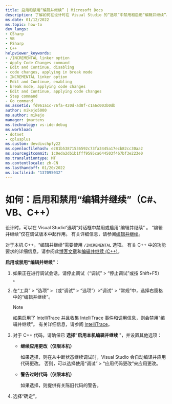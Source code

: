 ```yaml
---
title: 启用和禁用“编辑并继续” | Microsoft Docs
description: 了解如何在设计时在 Visual Studio 的“选项”中禁用和启用“编辑并继续”。 “编辑并继续”仅在调试版本中起作用。
ms.date: 01/12/2022
ms.topic: how-to
dev_langs:
- CSharp
- VB
- FSharp
- C++
helpviewer_keywords:
- /INCREMENTAL linker option
- Apply Code Changes command
- Edit and Continue, disabling
- code changes, applying in break mode
- INCREMENTAL linker option
- Edit and Continue, enabling
- break mode, applying code changes
- Edit and Continue, applying code changes
- Step command
- Go command
ms.assetid: fd961a1c-76fa-420d-ad8f-c1a6c003b0db
author: mikejo5000
ms.author: mikejo
manager: jmartens
ms.technology: vs-ide-debug
ms.workload:
- dotnet
- cplusplus
ms.custom: devdivchpfy22
ms.openlocfilehash: e281b53871536592c73fa3445a17ecb82cc30aa2
ms.sourcegitcommit: 1c0eda2db1b1fff9595ca644503f467bf3e223e0
ms.translationtype: MT
ms.contentlocale: zh-CN
ms.lasthandoff: 01/20/2022
ms.locfileid: "137095032"
---
```

# <a name="how-to-enable-and-disable-edit-and-continue-c-vb-c"></a>如何：启用和禁用“编辑并继续”（C#、VB、C++）

设计时，可以在 Visual Studio“选项”对话框中禁用或启用“编辑并继续” 。 “编辑并继续”仅在调试版本中起作用。 有关详细信息，请参阅[编辑并继续](../debugger/edit-and-continue.md)。

对于本机 C++，“编辑并继续”需要使用 `/INCREMENTAL` 选项。 有关 C++ 中的功能要求的详细信息，请参阅此[博客文章](https://devblogs.microsoft.com/cppblog/c-edit-and-continue-in-visual-studio-2015-update-3/)和[编辑并继续 (C++)](../debugger/edit-and-continue-visual-cpp.md)。

**启用或禁用“编辑并继续”：**

1. 如果正在进行调试会话，请停止调试（“调试” > “停止调试”或按 Shift+F5）   。

1. 在“工具” > “选项” >（或“调试” > “选项”）>“调试” > “常规”中，选择右窗格中的“编辑并继续”。

    > [!NOTE]
    > 如果启用了 IntelliTrace 并且收集 IntelliTrace 事件和调用信息，则会禁用“编辑并继续”。 有关详细信息，请参阅 [IntelliTrace](../debugger/intellitrace.md)。

1. 对于 C++ 代码，请确保已 **选择"启用本机编辑并继续** "，并设置其他选项：
    - **继续应用更改（仅限本机）**

      如果选择，则在从中断状态继续调试时，Visual Studio 会自动编译并应用代码更改。 否则，可以选择使用“调试” > “应用代码更改”来应用更改。

    - **警告过时代码（仅限本机）**

      如果选择，则提供有关陈旧代码的警告。

1. 选择“确定”。

